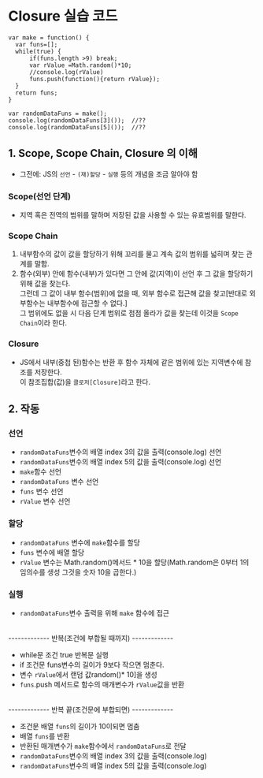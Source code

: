 <h1> Closure 실습 코드 </h1>

```
var make = function() {
  var funs=[];
  while(true) {
      if(funs.length >9) break;
      var rValue =Math.random()*10;
      //console.log(rValue)
      funs.push(function(){return rValue});
  }
  return funs;
}

var randomDataFuns = make();
console.log(randomDataFuns[3]());  //??
console.log(randomDataFuns[5]());  //??
```
<h2> 1. Scope, Scope Chain, Closure 의 이해 </h2>

- 그전에: JS의 `선언` - `(재)할당` - `실행` 등의 개념을 조금 알아야 함

<h3> Scope(선언 단계) </h3>

- 지역 혹은 전역의 범위를 말하며 저장된 값을 사용할 수 있는 유효범위를 말한다.

<h3> Scope Chain </h3>

1. 내부함수의 값이 값을 할당하기 위해 꼬리를 물고 계속 값의 범위를 넓히며 찾는 관계를 말함. </br>
2. 함수(외부) 안에 함수(내부)가 있다면 그 안에 값(지역)이 선언 후 그 값을 할당하기 위해 값을 찾는다. </br> 
그런데 그 값이 내부 함수(범위)에 없을 때, 외부 함수로 접근해 값을 찾고[반대로 외부함수는 내부함수에 접근할 수 없다.] </br>
그 범위에도 없을 시 다음 단계 범위로 점점 올라가 값을 찾는데 이것을 `Scope Chain`이라 한다.

<h3> Closure </h3>

- JS에서 내부(중첩 된)함수는 반환 후 함수 자체에 같은 범위에 있는 지역변수에 참조를 저장한다. </br>
이 참조집합(값)을 `클로저[Closure]`라고 한다.


<h2> 2. 작동 </h2>

<h3> 선언 </h3>

- `randomDataFuns`변수의 배열 index 3의 값을 출력(console.log) 선언
- `randomDataFuns`변수의 배열 index 5의 값을 출력(console.log) 선언
- `make`함수 선언
- `randomDataFuns` 변수 선언
- `funs` 변수 선언
- `rValue` 변수 선언

<h3> 할당 </h3>

- `randomDataFuns` 변수에 `make`함수를 할당
- `funs` 변수에 배열 할당
-  `rValue` 변수는 Math.random()메서드 * 10을 할당(Math.random은 0부터 1의 임의수를 생성 그것을 숫자 10을 곱한다.)

<h3> 실행 </h3>

- `randomDataFuns`변수 출력을 위해 `make` 함수에 접근
</br>
------------- 반복(조건에 부합될 때까지) ------------- </br>

- while문 조건 true 반복문 실행
- if 조건문 funs변수의 길이가 9보다 작으면 멈춘다.
- 변수 `rValue`에서 랜덤 값random()* 10]을 생성
- `funs`.push 메서드로 함수의 매개변수가 `rValue`값을 반환 
</br>
------------- 반복 끝(조건문에 부합되면) ------------- </br>

-  조건문 배열 `funs`의 길이가 10이되면 멈춤
-  배열 `funs`를 반환
-  반환된 매개변수가 `make`함수에서 `randomDataFuns`로 전달
-  `randomDataFuns`변수의 배열 index 3의 값을 출력(console.log)
- `randomDataFuns`변수의 배열 index 5의 값을 출력(console.log)